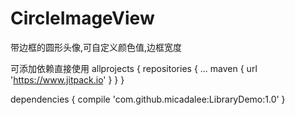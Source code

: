 # CircleImageView
带边框的圆形头像,可自定义颜色值,边框宽度

可添加依赖直接使用
allprojects {
		repositories {
			...
			maven { url 'https://www.jitpack.io' }
		}
	}
  
  dependencies {
	        compile 'com.github.micadalee:LibraryDemo:1.0'
	}
